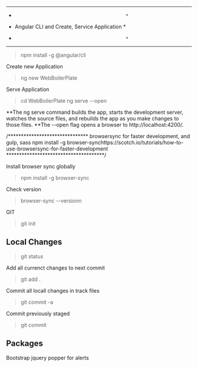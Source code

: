 *************************************************
*                                               *
* Angular CLI and Create, Service Application   *
*                                               *
*************************************************

>npm install -g @angular/cli

Create new Application
>ng new WebBoilerPlate

Serve Application
>cd WebBoilerPlate
>ng serve --open

**The ng serve command builds the app, starts the development server, watches the source files, and rebuilds the app as you make changes to those files.
**The --open flag opens a browser to http://localhost:4200/.



/*******************************
browsersync for faster development, and gulp, sass
npm install -g browser-synchttps://scotch.io/tutorials/how-to-use-browsersync-for-faster-development
**************************************/

Install browser sync globally
>npm install -g browser-sync

Check version 
>browser-sync --versionn



GIT

>git init

Local Changes
--------------
>git status

Add all currenct changes to next commit
>git add .

Commit all locall changes in track files
>git commit -a

Commit previously staged
>git commit


Packages
----------
Bootstrap
    jquery
    popper for alerts